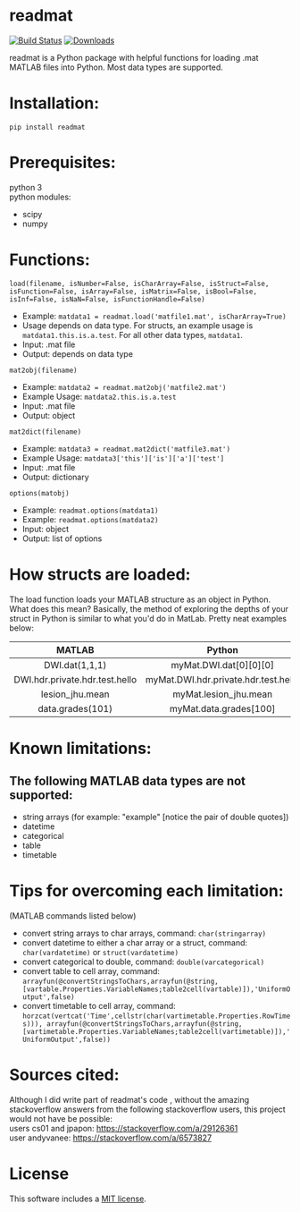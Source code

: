 # readmat
[![Build Status](https://travis-ci.org/AnthonyAndroulakis/readmat.svg?branch=master)](https://travis-ci.org/AnthonyAndroulakis/readmat.svg?branch=master)
[![Downloads](https://pepy.tech/badge/readmat)](https://pepy.tech/project/readmat)

readmat is a Python package with helpful functions for loading .mat MATLAB files into Python. Most data types are supported.

# Installation:   
```
pip install readmat
```

# Prerequisites:     
python 3    
python modules:     
+ scipy    
+ numpy    
      
# Functions:     
```
load(filename, isNumber=False, isCharArray=False, isStruct=False, isFunction=False, isArray=False, isMatrix=False, isBool=False, isInf=False, isNaN=False, isFunctionHandle=False)
```     
- Example: `matdata1 = readmat.load('matfile1.mat', isCharArray=True)`
- Usage depends on data type. For structs, an example usage is `matdata1.this.is.a.test`. For all other data types, `matdata1`.
- Input: .mat file
- Output: depends on data type
```
mat2obj(filename)
```
- Example: `matdata2 = readmat.mat2obj('matfile2.mat')`
- Example Usage: `matdata2.this.is.a.test`
- Input: .mat file
- Output: object
```
mat2dict(filename)
```
- Example: `matdata3 = readmat.mat2dict('matfile3.mat')`
- Example Usage: `matdata3['this']['is']['a']['test']`
- Input: .mat file
- Output: dictionary
```
options(matobj)
```
- Example: `readmat.options(matdata1)`
- Example: `readmat.options(matdata2)`
- Input: object
- Output: list of options

# How structs are loaded:
The load function loads your MATLAB structure as an object in Python. What does this mean? Basically, the method of exploring the depths of your struct in Python is similar to what you'd do in MatLab. Pretty neat examples below:      

| MATLAB        | Python        |
| :-------------: |:-------------:|
| DWI.dat(1,1,1)      | myMat.DWI.dat[0][0][0] |
| DWI.hdr.private.hdr.test.hello     | myMat.DWI.hdr.private.hdr.test.hello      |
| lesion_jhu.mean | myMat.lesion_jhu.mean      |
| data.grades(101) | myMat.data.grades[100]      |
       
# Known limitations:    
## The following MATLAB data types are not supported:   
+ string arrays (for example: "example" \[notice the pair of double quotes])   
+ datetime   
+ categorical   
+ table    
+ timetable    

# Tips for overcoming each limitation:
(MATLAB commands listed below)     
+ convert string arrays to char arrays, command: `char(stringarray)`
+ convert datetime to either a char array or a struct, command: `char(vardatetime)` or `struct(vardatetime)`    
+ convert categorical to double, command: `double(varcategorical)`
+ convert table to cell array, command: `arrayfun(@convertStringsToChars,arrayfun(@string,[vartable.Properties.VariableNames;table2cell(vartable)]),'UniformOutput',false)`
+ convert timetable to cell array, command: `horzcat(vertcat('Time',cellstr(char(vartimetable.Properties.RowTimes))), arrayfun(@convertStringsToChars,arrayfun(@string,[vartimetable.Properties.VariableNames;table2cell(vartimetable)]),'UniformOutput',false))`
       
# Sources cited:
Although I did write part of readmat's code , without the amazing stackoverflow answers from the following stackoverflow users, this project would not have be possible:      
users cs01 and jpapon: https://stackoverflow.com/a/29126361     
user andyvanee: https://stackoverflow.com/a/6573827     
      
# License
This software includes a [MIT license](https://opensource.org/licenses/MIT).
